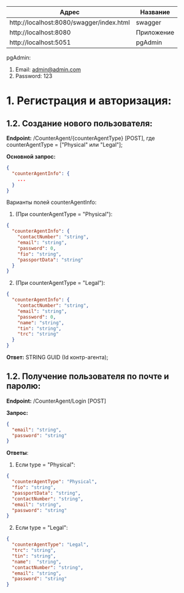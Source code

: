 | Адрес                                    | Название    |
|------------------------------------------|-------------|
| http://localhost:8080/swagger/index.html | swagger     |
| http://localhost:8080                    | Приложение  |
| http://localhost:5051                    | pgAdmin     |

pgAdmin: 
1. Email: admin@admin.com
2. Password: 123

# 1. Регистрация и авторизация:
## 1.2. Создание нового пользователя:

<b>Endpoint:</b> /CounterAgent/{counterAgentType} [POST], где counterAgentType = ["Physical" или "Legal"];

<b>Основной запрос:</b>


```json
{
  "counterAgentInfo": {
    ...
  }
}
```

Варианты полей counterAgentInfo:

1. (При counterAgentType = "Physical"):
```json
{
  "counterAgentInfo": {
    "contactNumber": "string",
    "email": "string",
    "password": 0,
    "fio": "string",
    "passportData": "string"
  }
}
```
2. (При counterAgentType = "Legal"):
```json
{
  "counterAgentInfo": {
    "contactNumber": "string",
    "email": "string",
    "password": 0,
    "name": "string",
    "tin": "string",
    "trc": "string"
  }
}
```

<b>Ответ:</b> STRING GUID (Id контр-агента);

## 1.2. Получение пользователя по почте и паролю:

<b>Endpoint:</b> /CounterAgent/Login [POST]

<b>Запрос:</b> 
```json
{
  "email": "string",
  "password": "string"
}
```

<b>Ответы</b>:
1. Если type = "Physical":
```json
{
  "counterAgentType": "Physical",
  "fio": "string",
  "passportData": "string",
  "contactNumber": "string",
  "email": "string",
  "password": "string"
}
```
2. Если type = "Legal":
```json
{
  "counterAgentType": "Legal",
  "trc": "string",
  "tin": "string",
  "name":  "string",
  "contactNumber": "string",
  "email": "string",
  "password": "string"
}
```